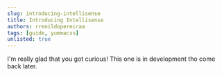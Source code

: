 ```yaml
---
slug: introducing-intellisense
title: Introducing Intellisense
authors: rrenildopereiraa
tags: [guide, yummacss]
unlisted: true
---
```


I'm really glad that you got curious! This one is in development tho come back later.